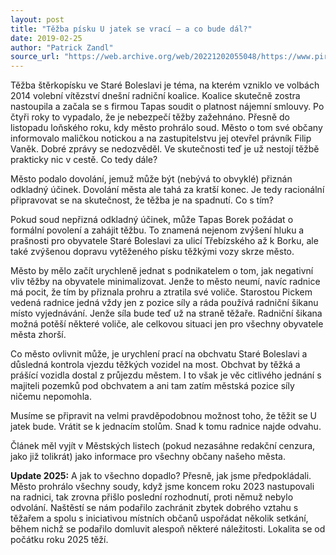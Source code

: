 ```yaml
---
layout: post
title: "Těžba písku U jatek se vrací – a co bude dál?"
date: 2019-02-25
author: "Patrick Zandl"
source_url: "https://web.archive.org/web/20221202055048/https://www.piratibrandys.cz/clanek/2019-02-25-tezba-pisku-u-jatek-se-vraci-a-co-bude-dal"
---
```

Těžba štěrkopísku ve Staré Boleslavi je téma, na kterém vzniklo ve volbách 2014 volební vítězství dnešní radniční koalice. Koalice skutečně zostra nastoupila a začala se s firmou Tapas soudit o platnost nájemní smlouvy. Po čtyři roky to vypadalo, že je nebezpečí těžby zažehnáno. Přesně do listopadu loňského roku, kdy město prohrálo soud. Město o tom své občany informovalo maličkou notickou a na zastupitelstvu jej otevřel právník Filip Vaněk. Dobré zprávy se nedozvěděl. Ve skutečnosti teď je už nestojí těžbě prakticky nic v cestě. Co tedy dále?

Město podalo dovolání, jemuž může být (nebývá to obvyklé) přiznán odkladný účinek. Dovolání města ale tahá za kratší konec.  Je tedy racionální připravovat se na skutečnost, že těžba je na spadnutí. Co s tím?

Pokud soud nepřizná odkladný účinek, může Tapas Borek požádat o formální povolení a zahájit těžbu. To znamená nejenom zvýšení hluku a prašnosti pro obyvatele Staré Boleslavi za ulicí Třebízského až k Borku, ale také zvýšenou dopravu vytěženého písku těžkými vozy skrze město.

Město by mělo začít urychleně jednat s podnikatelem o tom, jak negativní vliv těžby na obyvatele minimalizovat. Jenže to město neumí, navíc radnice má pocit, že tím by přiznala prohru a ztratila své voliče. Starostou Pickem vedená radnice jedná vždy jen z pozice síly a ráda používá radniční šikanu místo vyjednávání. Jenže síla bude teď už na straně těžaře. Radniční šikana možná potěší některé voliče, ale celkovou situaci jen pro všechny obyvatele města zhorší.

Co město ovlivnit může, je urychlení prací na obchvatu Staré Boleslavi a důsledná kontrola vjezdu těžkých vozidel na most. Obchvat by těžká a prášící vozidla dostal z průjezdu městem. I to však je věc citlivého jednání s majiteli pozemků pod obchvatem a ani tam zatím městská pozice síly ničemu nepomohla.

Musíme se připravit na velmi pravděpodobnou možnost toho, že těžit se U jatek bude. Vrátit se k jednacím stolům. Snad k tomu radnice najde odvahu.

Článek měl vyjít v Městských listech (pokud nezasáhne redakční cenzura, jako již tolikrát) jako informace pro všechny občany našeho města.

**Update 2025:** A jak to všechno dopadlo? Přesně, jak jsme předpokládali. Město prohrálo všechny soudy, když jsme koncem roku 2023 nastupovali na radnici, tak zrovna přišlo poslední rozhodnutí, proti němuž nebylo odvolání. Naštěstí se nám podařilo zachránit zbytek dobrého vztahu s těžařem a spolu s iniciativou místních občanů uspořádat několik setkání, během nichž se podařilo domluvit alespoň některé náležitosti. Lokalita se od počátku roku 2025 těží. 

